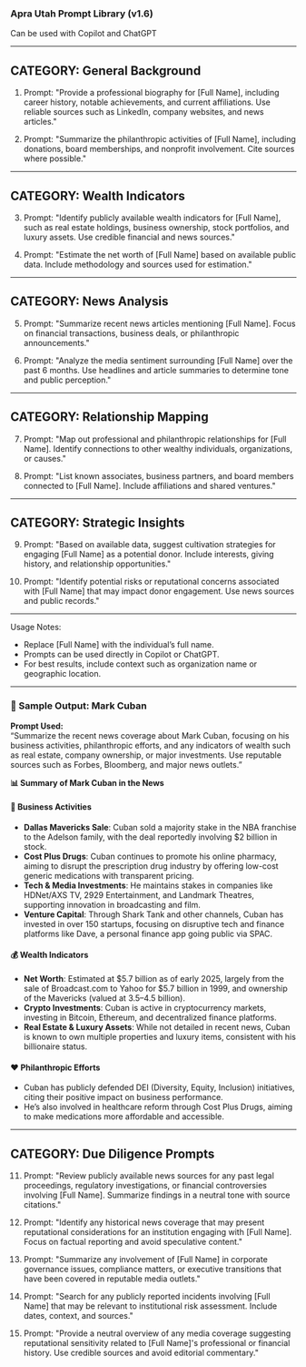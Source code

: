 
### Apra Utah Prompt Library (v1.6) ###
Can be used with Copilot and ChatGPT

------------------------------------------------------------
CATEGORY: General Background
------------------------------------------------------------

1. Prompt: "Provide a professional biography for [Full Name], including career history, notable achievements, and current affiliations. Use reliable sources such as LinkedIn, company websites, and news articles."

2. Prompt: "Summarize the philanthropic activities of [Full Name], including donations, board memberships, and nonprofit involvement. Cite sources where possible."

------------------------------------------------------------
CATEGORY: Wealth Indicators
------------------------------------------------------------

3. Prompt: "Identify publicly available wealth indicators for [Full Name], such as real estate holdings, business ownership, stock portfolios, and luxury assets. Use credible financial and news sources."

4. Prompt: "Estimate the net worth of [Full Name] based on available public data. Include methodology and sources used for estimation."

------------------------------------------------------------
CATEGORY: News Analysis
------------------------------------------------------------

5. Prompt: "Summarize recent news articles mentioning [Full Name]. Focus on financial transactions, business deals, or philanthropic announcements."

6. Prompt: "Analyze the media sentiment surrounding [Full Name] over the past 6 months. Use headlines and article summaries to determine tone and public perception."

------------------------------------------------------------
CATEGORY: Relationship Mapping
------------------------------------------------------------

7. Prompt: "Map out professional and philanthropic relationships for [Full Name]. Identify connections to other wealthy individuals, organizations, or causes."

8. Prompt: "List known associates, business partners, and board members connected to [Full Name]. Include affiliations and shared ventures."

------------------------------------------------------------
CATEGORY: Strategic Insights
------------------------------------------------------------

9. Prompt: "Based on available data, suggest cultivation strategies for engaging [Full Name] as a potential donor. Include interests, giving history, and relationship opportunities."

10. Prompt: "Identify potential risks or reputational concerns associated with [Full Name] that may impact donor engagement. Use news sources and public records."

------------------------------------------------------------
Usage Notes:
- Replace [Full Name] with the individual’s full name.
- Prompts can be used directly in Copilot or ChatGPT.
- For best results, include context such as organization name or geographic location.

---
### 🧠 Sample Output: Mark Cuban

**Prompt Used:**  
“Summarize the recent news coverage about Mark Cuban, focusing on his business activities, philanthropic efforts, and any indicators of wealth such as real estate, company ownership, or major investments. Use reputable sources such as Forbes, Bloomberg, and major news outlets.”

**📊 Summary of Mark Cuban in the News**

#### 🏢 Business Activities
- **Dallas Mavericks Sale**: Cuban sold a majority stake in the NBA franchise to the Adelson family, with the deal reportedly involving $2 billion in stock.
- **Cost Plus Drugs**: Cuban continues to promote his online pharmacy, aiming to disrupt the prescription drug industry by offering low-cost generic medications with transparent pricing.
- **Tech & Media Investments**: He maintains stakes in companies like HDNet/AXS TV, 2929 Entertainment, and Landmark Theatres, supporting innovation in broadcasting and film.
- **Venture Capital**: Through Shark Tank and other channels, Cuban has invested in over 150 startups, focusing on disruptive tech and finance platforms like Dave, a personal finance app going public via SPAC.

#### 💰 Wealth Indicators
- **Net Worth**: Estimated at $5.7 billion as of early 2025, largely from the sale of Broadcast.com to Yahoo for $5.7 billion in 1999, and ownership of the Mavericks (valued at $3.5–$4.5 billion).
- **Crypto Investments**: Cuban is active in cryptocurrency markets, investing in Bitcoin, Ethereum, and decentralized finance platforms.
- **Real Estate & Luxury Assets**: While not detailed in recent news, Cuban is known to own multiple properties and luxury items, consistent with his billionaire status.

#### ❤️ Philanthropic Efforts
- Cuban has publicly defended DEI (Diversity, Equity, Inclusion) initiatives, citing their positive impact on business performance.
- He’s also involved in healthcare reform through Cost Plus Drugs, aiming to make medications more affordable and accessible.

------------------------------------------------------------
CATEGORY: Due Diligence Prompts
------------------------------------------------------------

11. Prompt: "Review publicly available news sources for any past legal proceedings, regulatory investigations, or financial controversies involving [Full Name]. Summarize findings in a neutral tone with source citations."

12. Prompt: "Identify any historical news coverage that may present reputational considerations for an institution engaging with [Full Name]. Focus on factual reporting and avoid speculative content."

13. Prompt: "Summarize any involvement of [Full Name] in corporate governance issues, compliance matters, or executive transitions that have been covered in reputable media outlets."

14. Prompt: "Search for any publicly reported incidents involving [Full Name] that may be relevant to institutional risk assessment. Include dates, context, and sources."

15. Prompt: "Provide a neutral overview of any media coverage suggesting reputational sensitivity related to [Full Name]'s professional or financial history. Use credible sources and avoid editorial commentary."
